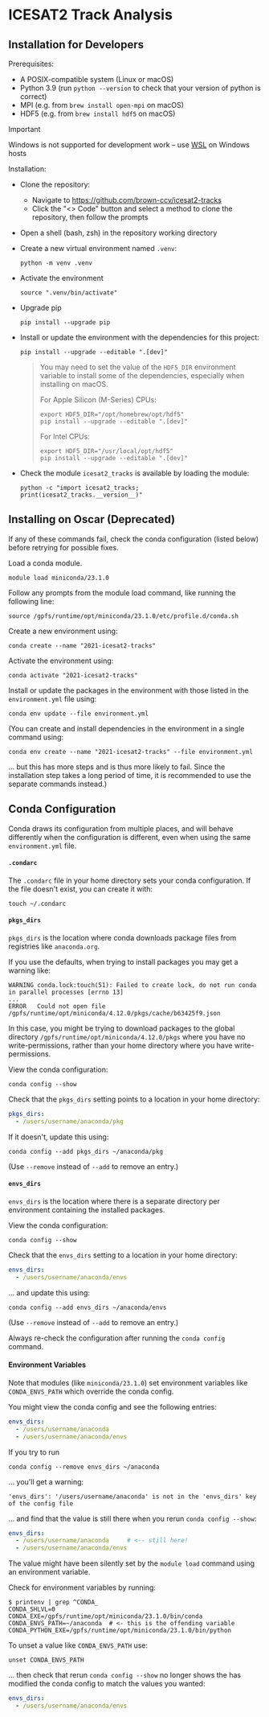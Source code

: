 # ICESAT2 Track Analysis

## Installation for Developers

Prerequisites:
- A POSIX-compatible system (Linux or macOS)
- Python 3.9 (run `python --version` to check that your version of python is correct)
- MPI (e.g. from `brew install open-mpi` on macOS)
- HDF5 (e.g. from `brew install hdf5` on macOS)

> [!IMPORTANT]  
> Windows is not supported for development work – use [WSL](https://learn.microsoft.com/en-us/windows/wsl/) on Windows hosts

Installation:
- Clone the repository:
  - Navigate to https://github.com/brown-ccv/icesat2-tracks
  - Click the "<> Code" button and select a method to clone the repository, then follow the prompts
- Open a shell (bash, zsh) in the repository working directory
- Create a new virtual environment named `.venv`:
  ```shell
  python -m venv .venv
  ```
- Activate the environment
    ```shell
    source ".venv/bin/activate"
    ```
- Upgrade pip
  ```shell
  pip install --upgrade pip
  ```
- Install or update the environment with the dependencies for this project:
  ```shell
  pip install --upgrade --editable ".[dev]"
  ```
  > You may need to set the value of the `HDF5_DIR` environment variable to install some of the dependencies, especially when installing on macOS. 
  > 
  > For Apple Silicon (M-Series) CPUs:
  > ```shell
  > export HDF5_DIR="/opt/homebrew/opt/hdf5"
  > pip install --upgrade --editable ".[dev]"
  > ```
  >
  > For Intel CPUs:
  > ```shell
  > export HDF5_DIR="/usr/local/opt/hdf5"
  > pip install --upgrade --editable ".[dev]"
  > ```

- Check the module `icesat2_tracks` is available by loading the module:
  ```shell
  python -c "import icesat2_tracks; print(icesat2_tracks.__version__)"
  ```

## Installing on Oscar (Deprecated)

If any of these commands fail, check the conda configuration (listed below) before retrying for possible fixes.

Load a conda module.

```shell
module load miniconda/23.1.0
```

Follow any prompts from the module load command, like running the following line:
```shell
source /gpfs/runtime/opt/miniconda/23.1.0/etc/profile.d/conda.sh
```

Create a new environment using:
```shell
conda create --name "2021-icesat2-tracks"
```

Activate the environment using:
```shell
conda activate "2021-icesat2-tracks"
```

Install or update the packages in the environment with those listed in the `environment.yml` file using:
```shell
conda env update --file environment.yml
```

(You can create and install dependencies in the environment in a single command using:
```shell
conda env create --name "2021-icesat2-tracks" --file environment.yml
```
... but this has more steps and is thus more likely to fail. Since the installation step takes a long period of time, it is recommended to use the separate commands instead.)

## Conda Configuration

Conda draws its configuration from multiple places, and will behave differently when the configuration is different, even when using the same `environment.yml` file.

#### `.condarc`

The `.condarc` file in your home directory sets your conda configuration. If the file doesn't exist, you can create it with:
```shell
touch ~/.condarc
```

#### `pkgs_dirs`

`pkgs_dirs` is the location where conda downloads package files from registries like `anaconda.org`. 

If you use the defaults, when trying to install packages you may get a warning like:
```
WARNING conda.lock:touch(51): Failed to create lock, do not run conda in parallel processes [errno 13]
...
ERROR   Could not open file /gpfs/runtime/opt/miniconda/4.12.0/pkgs/cache/b63425f9.json
```

In this case, you might be trying to download packages to the global directory `/gpfs/runtime/opt/miniconda/4.12.0/pkgs` where you have no write-permissions, rather than your home directory where you have write-permissions.

View the conda configuration:
```shell
conda config --show
```

Check that the `pkgs_dirs` setting points to a location in your home directory:
```yaml
pkgs_dirs:
  - /users/username/anaconda/pkg
```

If it doesn't, update this using:
```shell
conda config --add pkgs_dirs ~/anaconda/pkg
```

(Use `--remove` instead of `--add` to remove an entry.)

#### `envs_dirs`

`envs_dirs` is the location where there is a separate directory per environment containing the installed packages.

View the conda configuration:
```shell
conda config --show
```

Check that the `envs_dirs` setting to a location in your home directory:
```yaml
envs_dirs:
  - /users/username/anaconda/envs
```

... and update this using:
```shell
conda config --add envs_dirs ~/anaconda/envs
```

(Use `--remove` instead of `--add` to remove an entry.)

Always re-check the configuration after running the `conda config` command. 

#### Environment Variables

Note that modules (like `miniconda/23.1.0`) set environment variables like `CONDA_ENVS_PATH` which override the conda config. 

You might view the conda config and see the following entries:
```yaml
envs_dirs:
  - /users/username/anaconda
  - /users/username/anaconda/envs
```

If you try to run 
```shell
conda config --remove envs_dirs ~/anaconda
```
... you'll get a warning:
```
'envs_dirs': '/users/username/anaconda' is not in the 'envs_dirs' key of the config file
```

... and find that the value is still there when you rerun `conda config --show`:
```yaml
envs_dirs:
  - /users/username/anaconda     # <-- still here!
  - /users/username/anaconda/envs
```

The value might have been silently set by the `module load` command using an environment variable. 

Check for environment variables by running:
```shell
$ printenv | grep ^CONDA_
CONDA_SHLVL=0
CONDA_EXE=/gpfs/runtime/opt/miniconda/23.1.0/bin/conda
CONDA_ENVS_PATH=~/anaconda  # <- this is the offending variable
CONDA_PYTHON_EXE=/gpfs/runtime/opt/miniconda/23.1.0/bin/python
```

To unset a value like `CONDA_ENVS_PATH` use:
```shell
unset CONDA_ENVS_PATH
```

... then check that rerun `conda config --show` no longer shows the has modified the conda config to match the values you wanted:
```yaml
envs_dirs:
  - /users/username/anaconda/envs
```
